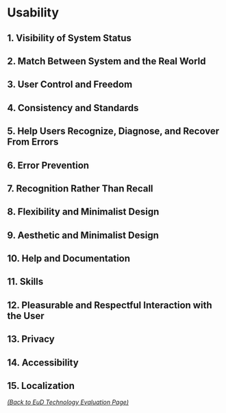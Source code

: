 # Usability

## 1. Visibility of System Status

## 2. Match Between System and the Real World

## 3. User Control and Freedom

## 4. Consistency and Standards

## 5. Help Users Recognize, Diagnose, and Recover From Errors

## 6. Error Prevention

## 7. Recognition Rather Than Recall

## 8. Flexibility and Minimalist Design

## 9. Aesthetic and Minimalist Design

## 10. Help and Documentation

## 11. Skills

## 12. Pleasurable and Respectful Interaction with the User

## 13. Privacy

## 14. Accessibility

## 15. Localization

_[(Back to EuD Technology Evaluation Page)](../eud_technology_evaluation)_
